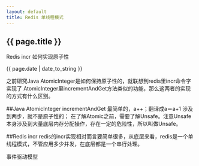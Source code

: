 ```yaml
---        
layout: default
title: Redis 单线程模式
---
```


<h2>{{ page.title }}</h2>
<p>Redis incr 如何实现原子性 </p>
<p>{{ page.date | date_to_string }}</p>

之前研究Java AtomicInteger是如何保持原子性的，就联想到redis里incr命令字实现了 AtomicInteger里incrementAndGet方法类似的功能，那么这两者的实现的方式有什么区别。

##Java AtomicInteger incrementAndGet
最简单的，a++；翻译成a＝a+1 涉及到两步，就不是原子性的；
在了解Atomic之前，需要了解Unsafe。注意Unsafe本身涉及到大量底层内存分配操作，存在一定的危险性，所以叫做Unsafe。

##Redis incr
redis的incr实现相对而言要简单很多，从底层来看，redis是一个单线程模式，不管应用多少并发，在底层都是一个串行处理。

事件驱动模型